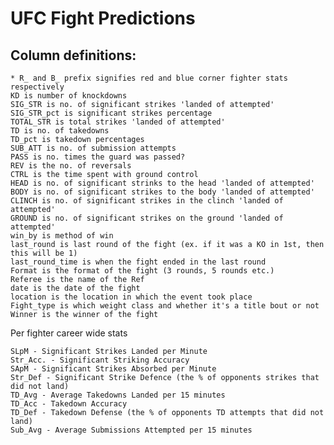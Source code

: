 # UFC Fight Predictions

## Column definitions:
    * R_ and B_ prefix signifies red and blue corner fighter stats respectively
    KD is number of knockdowns
    SIG_STR is no. of significant strikes 'landed of attempted'
    SIG_STR_pct is significant strikes percentage
    TOTAL_STR is total strikes 'landed of attempted'
    TD is no. of takedowns
    TD_pct is takedown percentages
    SUB_ATT is no. of submission attempts
    PASS is no. times the guard was passed?
    REV is the no. of reversals
    CTRL is the time spent with ground control
    HEAD is no. of significant strinks to the head 'landed of attempted'
    BODY is no. of significant strikes to the body 'landed of attempted'
    CLINCH is no. of significant strikes in the clinch 'landed of attempted'
    GROUND is no. of significant strikes on the ground 'landed of attempted'
    win_by is method of win
    last_round is last round of the fight (ex. if it was a KO in 1st, then this will be 1)
    last_round_time is when the fight ended in the last round
    Format is the format of the fight (3 rounds, 5 rounds etc.)
    Referee is the name of the Ref
    date is the date of the fight
    location is the location in which the event took place
    Fight_type is which weight class and whether it's a title bout or not
    Winner is the winner of the fight

Per fighter career wide stats

    SLpM - Significant Strikes Landed per Minute
    Str_Acc. - Significant Striking Accuracy
    SApM - Significant Strikes Absorbed per Minute
    Str_Def - Significant Strike Defence (the % of opponents strikes that did not land)
    TD_Avg - Average Takedowns Landed per 15 minutes
    TD_Acc - Takedown Accuracy
    TD_Def - Takedown Defense (the % of opponents TD attempts that did not land)
    Sub_Avg - Average Submissions Attempted per 15 minutes


